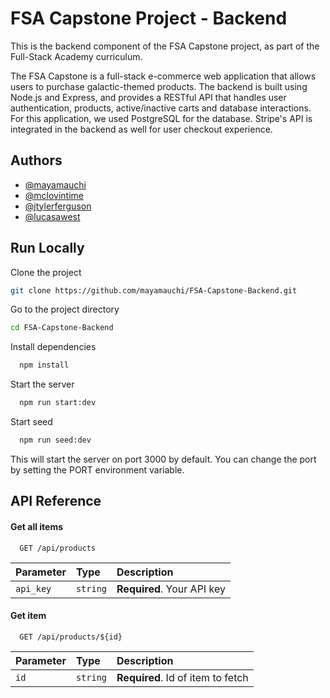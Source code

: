 
# FSA Capstone Project - Backend
This is the backend component of the FSA Capstone project, as part of the Full-Stack Academy curriculum.

The FSA Capstone is a full-stack e-commerce web application that allows users to purchase galactic-themed products. The backend is built using Node.js and Express, and provides a RESTful API that handles user authentication, products, active/inactive carts and database interactions. For this application, we used PostgreSQL for the database. Stripe's API is integrated in the backend as well for user checkout experience. 

## Authors

- [@mayamauchi](https://www.github.com/mayamauchi)
- [@mclovintime](https://github.com/mclovintime)
- [@jtylerferguson](https://github.com/jtylerferguson)
- [@lucasawest](https://github.com/lucasawest)



## Run Locally

Clone the project

```bash
git clone https://github.com/mayamauchi/FSA-Capstone-Backend.git
```

Go to the project directory

```bash
cd FSA-Capstone-Backend
```

Install dependencies

```bash
  npm install
```

Start the server

```bash
  npm run start:dev
```

Start seed

```bash
  npm run seed:dev
```
This will start the server on port 3000 by default. You can change the port by setting the PORT environment variable.



## API Reference

#### Get all items

```http
  GET /api/products
```

| Parameter | Type     | Description                |
| :-------- | :------- | :------------------------- |
| `api_key` | `string` | **Required**. Your API key |

#### Get item

```http
  GET /api/products/${id}
```

| Parameter | Type     | Description                       |
| :-------- | :------- | :-------------------------------- |
| `id`      | `string` | **Required**. Id of item to fetch |



